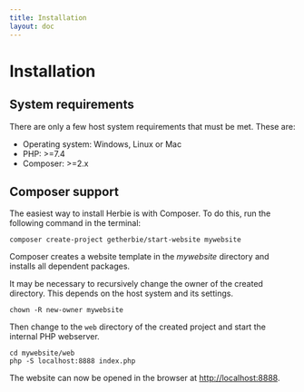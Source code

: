 ```yaml
---
title: Installation
layout: doc
---
```


# Installation

## System requirements

There are only a few host system requirements that must be met.
These are:

- Operating system: Windows, Linux or Mac
- PHP: >=7.4
- Composer: >=2.x

## Composer support

The easiest way to install Herbie is with Composer.
To do this, run the following command in the terminal:

    composer create-project getherbie/start-website mywebsite

Composer creates a website template in the *mywebsite* directory and installs all dependent packages.

It may be necessary to recursively change the owner of the created directory.
This depends on the host system and its settings.

    chown -R new-owner mywebsite

Then change to the `web` directory of the created project and start the internal PHP webserver.

    cd mywebsite/web
    php -S localhost:8888 index.php

The website can now be opened in the browser at <http://localhost:8888>.
